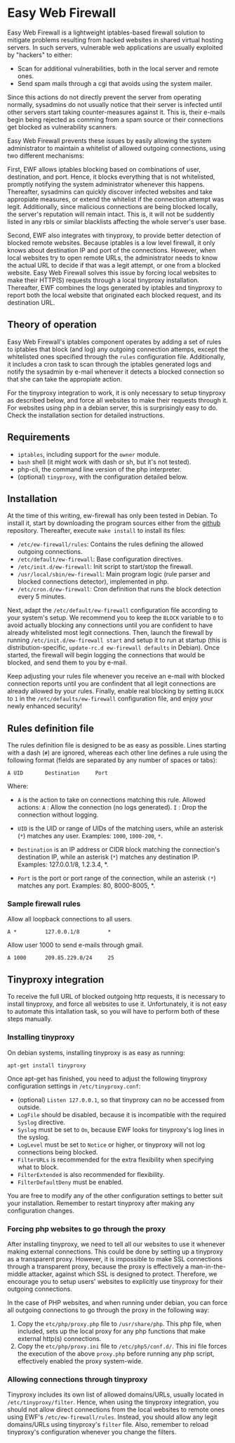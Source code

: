 Easy Web Firewall
=================

Easy Web Firewall is a lightweight iptables-based firewall solution to mitigate
problems resulting from hacked websites in shared virtual hosting servers. In
such servers, vulnerable web applications are usually exploited by "hackers" to
either:

* Scan for additional vulnerabilities, both in the local server and remote ones.
* Send spam mails through a cgi that avoids using the system mailer.

Since this actions do not directly prevent the server from operating normally,
sysadmins do not usually notice that their server is infected until other
servers start taking counter-measures against it. This is, their e-mails begin
being rejected as comming from a spam source or their connections get blocked as
vulnerability scanners.

Easy Web Firewall prevents these issues by easily allowing the system
administrator to maintain a whitelist of allowed outgoing connections, using two
different mechanisms:

First, EWF allows iptables blocking based on
combinations of user, destination, and port. Hence, it blocks everything that is
not whitelisted, promptly notifying the system administrator whenever this
happens. Thereafter, sysadmins can quickly discover infected websites and take
appropiate measures, or extend the whitelist if the connection attempt was
legit. Additionally, since malicious connections are being blocked locally, the
server's reputation will remain intact. This is, it will not be suddently listed
in any rbls or similar blacklists affecting the whole server's user base.

Second, EWF also integrates with tinyproxy, to provide better detection of
blocked remote websites. Because iptables is a low level firewall, it only knows
about destination IP and port of the connections. However, when local websites
try to open remote URLs, the administrator needs to know the actual URL to
decide if that was a legit attempt, or one from a blocked website. Easy Web
Firewall solves this issue by forcing local websites to make their HTTP(S)
requests through a local tinyproxy installation. Thereafter, EWF combines the
logs generated by iptables and tinyproxy to report both the local website that
originated each blocked request, and its destination URL.

Theory of operation
-------------------

Easy Web Firewall's iptables component operates by adding a set of rules to
iptables that block (and log) any outgoing connection attemps, except the
whitelisted ones specified through the `rules` configuration file. Additionally,
it includes a cron task to scan through the iptables generated logs and notify the
sysadmin by e-mail whenever it detects a blocked connection so that she can take
the appropiate action.

For the tinyproxy integration to work, it is only necessary to setup tinyproxy
as described below, and force all websites to make their requests through it. For
websites using php in a debian server, this is surprisingly easy to do. Check the
installation section for detailed instructions.

Requirements
------------

 * `iptables`, including support for the `owner` module.
 * `bash` shell (it might work with dash or sh, but it's not tested).
 * php-cli, the command line version of the php interpreter.
 * (optional) `tinyproxy`, with the configuration detailed below.

Installation
------------

At the time of this writing, ew-firewall has only been tested in Debian. To
install it, start by downloading the program sources either from the [github]
repository. Thereafter, execute `make install` to install its files:

  * `/etc/ew-firewall/rules`:
    Contains the rules defining the allowed outgoing connections.
  * `/etc/default/ew-firewall`:
    Base configuration directives.
  * `/etc/init.d/ew-firewall`:
    Init script to start/stop the firewall.
  * `/usr/local/sbin/ew-firewall`:
    Main program logic (rule parser and blocked connections detector),
    implemented in php.
  * `/etc/cron.d/ew-firewall`:
    Cron definition that runs the block detection every 5 minutes.

Next, adapt the `/etc/default/ew-firewall` configuration file according to your
system's setup. We recommend you to keep the `BLOCK` variable to `0` to avoid
actually blocking any connections until you are confident to have already
whitelisted most legit connections. Then, launch the firewall by running
`/etc/init.d/ew-firewall start` and setup it to run at startup (this is
distribution-specific, `update-rc.d ew-firewall defaults` in Debian). Once
started, the firewall will begin logging the connections that would be blocked,
and send them to you by e-mail.

Keep adjusting your rules file whenever you receive an e-mail with blocked
connection reports until you are confindent that all legit connections are
already allowed by your rules. Finally, enable real blocking by setting `BLOCK`
to `1` in the `/etc/defaults/ew-firewall` configuration file, and enjoy your
newly enhanced security!

[github]: http://github.com/kilburn/ew-firewall "ew-firewall in GitHub"

Rules definition file
---------------------

The rules definition file is designed to be as easy as possible. Lines starting
with a dash (`#`) are ignored, whereas each other line defines a rule using the
following format (fields are separated by any number of spaces or tabs):

    A UID		Destination		Port

Where:

 - `A` is the action to take on connections matching this rule. Allowed actions:
   `A` : Allow the connection (no logs generated).
   `I` : Drop the connection without logging.

 - `UID` is the UID or range of UIDs of the matching users, while an asterisk
   (`*`) matches any user. 
   Examples: `1000`, `1000-200`, `*`.

 - `Destination` is an IP address or CIDR block matching the connection's
   destination IP, while an asterisk (`*`) matches any destination IP.
   Examples: 127.0.0.1/8, 1.2.3.4, *.

 - `Port` is the port or port range of the connection, while an asterisk `(*`)
   matches any port.
   Examples: 80, 8000-8005, *.

### Sample firewall rules

Allow all loopback connections to all users.

    A *			127.0.0.1/8			*

Allow user 1000 to send e-mails through gmail.

    A 1000		209.85.229.0/24		25


Tinyproxy integration
---------------------

To receive the full URL of blocked outgoing http requests, it is necessary to
install tinyproxy, and force all websites to use it. Unfortunately, it is not
easy to automate this intallation task, so you will have to perform both of
these steps manually.

### Installing tinyproxy

On debian systems, installing tinyproxy is as easy as running:

    apt-get install tinyproxy

Once apt-get has finished, you need to adjust the following tinyproxy 
configuration settings in `/etc/tinyproxy.conf`:

  * (optional) `Listen 127.0.0.1`, so that tinyproxy can no be accessed from
    outside.
  * `LogFile` should be disabled, because it is incompatible with the required
    `Syslog` directive.
  * `Syslog` must be set to `On`, because EWF looks for tinyproxy's log lines
    in the syslog.
  * `LogLevel` must be set to `Notice` or higher, or tinyproxy will not log
    connections being blocked.
  * `FilterURLs` is recommended for the extra flexibility when specifying what
    to block.
  * `FilterExtended` is also recommended for flexibility.
  * `FilterDefaultDeny` must be enabled.

You are free to modify any of the other configuration settings to better suit
your installation. Remember to restart tinyproxy after making any configuration
changes.

### Forcing php websites to go through the proxy

After installing tinyproxy, we need to tell all our websites to use it whenever
making external connections. This could be done by setting up a tinyproxy as a
transparent proxy. However, it is impossible to make SSL connections through a
transparent proxy, because the proxy is effectively a man-in-the-middle attacker,
against which SSL is designed to protect. Therefore, we encourage you to setup
users' websites to explicitly use tinyproxy for their outgoing connections.

In the case of PHP websites, and when running under debian, you can force all
outgoing connections to go through the proxy in the following way:

  1. Copy the `etc/php/proxy.php` file to `/usr/share/php`. This php file,
     when included, sets up the local proxy for any php functions that make
     external http(s) connections.
  2. Copy the `etc/php/proxy.ini` file to `/etc/php5/conf.d/`. This ini file
     forces the execution of the above `proxy.php` before running any php script,
     effectively enabled the proxy system-wide.

### Allowing connections through tinyproxy

Tinyproxy includes its own list of allowed domains/URLs, usually located in
`/etc/tinyproxy/filter`. Hence, when using the tinyproxy integration, you should
not allow direct connections from the local websites to remote ones using EWF's
`/etc/ew-firewall/rules`. Instead, you should allow any legit domains/URLs using
tinyproxy's `filter` file. Also, remember to reload tinyproxy's configuration
whenever you change the filters.
